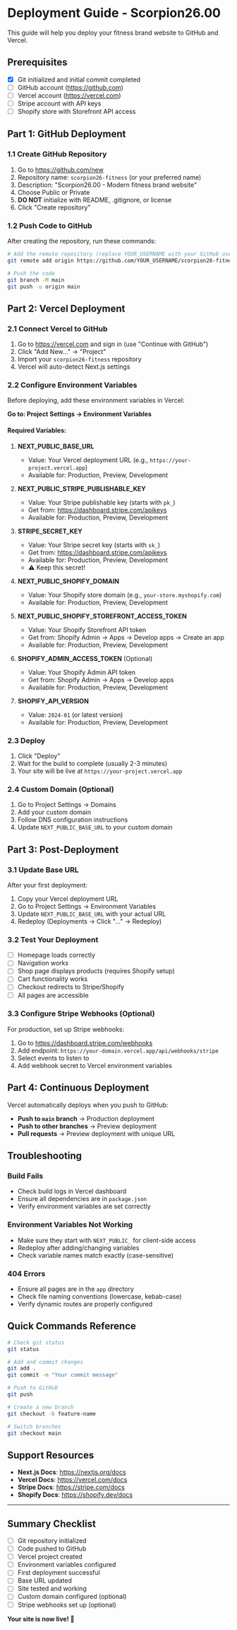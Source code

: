 # Deployment Guide - Scorpion26.00

This guide will help you deploy your fitness brand website to GitHub and Vercel.

## Prerequisites

- [x] Git initialized and initial commit completed
- [ ] GitHub account (https://github.com)
- [ ] Vercel account (https://vercel.com)
- [ ] Stripe account with API keys
- [ ] Shopify store with Storefront API access

## Part 1: GitHub Deployment

### 1.1 Create GitHub Repository

1. Go to https://github.com/new
2. Repository name: `scorpion26-fitness` (or your preferred name)
3. Description: "Scorpion26.00 - Modern fitness brand website"
4. Choose Public or Private
5. **DO NOT** initialize with README, .gitignore, or license
6. Click "Create repository"

### 1.2 Push Code to GitHub

After creating the repository, run these commands:

```bash
# Add the remote repository (replace YOUR_USERNAME with your GitHub username)
git remote add origin https://github.com/YOUR_USERNAME/scorpion26-fitness.git

# Push the code
git branch -M main
git push -u origin main
```

## Part 2: Vercel Deployment

### 2.1 Connect Vercel to GitHub

1. Go to https://vercel.com and sign in (use "Continue with GitHub")
2. Click "Add New..." → "Project"
3. Import your `scorpion26-fitness` repository
4. Vercel will auto-detect Next.js settings

### 2.2 Configure Environment Variables

Before deploying, add these environment variables in Vercel:

**Go to: Project Settings → Environment Variables**

#### Required Variables:

1. **NEXT_PUBLIC_BASE_URL**
   - Value: Your Vercel deployment URL (e.g., `https://your-project.vercel.app`)
   - Available for: Production, Preview, Development

2. **NEXT_PUBLIC_STRIPE_PUBLISHABLE_KEY**
   - Value: Your Stripe publishable key (starts with `pk_`)
   - Get from: https://dashboard.stripe.com/apikeys
   - Available for: Production, Preview, Development

3. **STRIPE_SECRET_KEY**
   - Value: Your Stripe secret key (starts with `sk_`)
   - Get from: https://dashboard.stripe.com/apikeys
   - Available for: Production, Preview, Development
   - ⚠️ Keep this secret!

4. **NEXT_PUBLIC_SHOPIFY_DOMAIN**
   - Value: Your Shopify store domain (e.g., `your-store.myshopify.com`)
   - Available for: Production, Preview, Development

5. **NEXT_PUBLIC_SHOPIFY_STOREFRONT_ACCESS_TOKEN**
   - Value: Your Shopify Storefront API token
   - Get from: Shopify Admin → Apps → Develop apps → Create an app
   - Available for: Production, Preview, Development

6. **SHOPIFY_ADMIN_ACCESS_TOKEN** (Optional)
   - Value: Your Shopify Admin API token
   - Get from: Shopify Admin → Apps → Develop apps
   - Available for: Production, Preview, Development

7. **SHOPIFY_API_VERSION**
   - Value: `2024-01` (or latest version)
   - Available for: Production, Preview, Development

### 2.3 Deploy

1. Click "Deploy"
2. Wait for the build to complete (usually 2-3 minutes)
3. Your site will be live at `https://your-project.vercel.app`

### 2.4 Custom Domain (Optional)

1. Go to Project Settings → Domains
2. Add your custom domain
3. Follow DNS configuration instructions
4. Update `NEXT_PUBLIC_BASE_URL` to your custom domain

## Part 3: Post-Deployment

### 3.1 Update Base URL

After your first deployment:

1. Copy your Vercel deployment URL
2. Go to Project Settings → Environment Variables
3. Update `NEXT_PUBLIC_BASE_URL` with your actual URL
4. Redeploy (Deployments → Click "..." → Redeploy)

### 3.2 Test Your Deployment

- [ ] Homepage loads correctly
- [ ] Navigation works
- [ ] Shop page displays products (requires Shopify setup)
- [ ] Cart functionality works
- [ ] Checkout redirects to Stripe/Shopify
- [ ] All pages are accessible

### 3.3 Configure Stripe Webhooks (Optional)

For production, set up Stripe webhooks:

1. Go to https://dashboard.stripe.com/webhooks
2. Add endpoint: `https://your-domain.vercel.app/api/webhooks/stripe`
3. Select events to listen to
4. Add webhook secret to Vercel environment variables

## Part 4: Continuous Deployment

Vercel automatically deploys when you push to GitHub:

- **Push to `main` branch** → Production deployment
- **Push to other branches** → Preview deployment
- **Pull requests** → Preview deployment with unique URL

## Troubleshooting

### Build Fails

- Check build logs in Vercel dashboard
- Ensure all dependencies are in `package.json`
- Verify environment variables are set correctly

### Environment Variables Not Working

- Make sure they start with `NEXT_PUBLIC_` for client-side access
- Redeploy after adding/changing variables
- Check variable names match exactly (case-sensitive)

### 404 Errors

- Ensure all pages are in the `app` directory
- Check file naming conventions (lowercase, kebab-case)
- Verify dynamic routes are properly configured

## Quick Commands Reference

```bash
# Check git status
git status

# Add and commit changes
git add .
git commit -m "Your commit message"

# Push to GitHub
git push

# Create a new branch
git checkout -b feature-name

# Switch branches
git checkout main
```

## Support Resources

- **Next.js Docs**: https://nextjs.org/docs
- **Vercel Docs**: https://vercel.com/docs
- **Stripe Docs**: https://stripe.com/docs
- **Shopify Docs**: https://shopify.dev/docs

---

## Summary Checklist

- [ ] Git repository initialized
- [ ] Code pushed to GitHub
- [ ] Vercel project created
- [ ] Environment variables configured
- [ ] First deployment successful
- [ ] Base URL updated
- [ ] Site tested and working
- [ ] Custom domain configured (optional)
- [ ] Stripe webhooks set up (optional)

**Your site is now live! 🎉**
